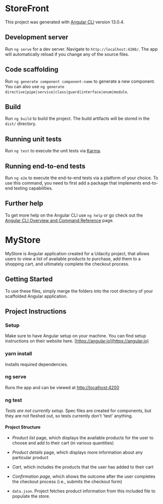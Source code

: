 # StoreFront

This project was generated with [Angular CLI](https://github.com/angular/angular-cli) version 13.0.4.

## Development server

Run `ng serve` for a dev server. Navigate to `http://localhost:4200/`. The app will automatically reload if you change any of the source files.

## Code scaffolding

Run `ng generate component component-name` to generate a new component. You can also use `ng generate directive|pipe|service|class|guard|interface|enum|module`.

## Build

Run `ng build` to build the project. The build artifacts will be stored in the `dist/` directory.

## Running unit tests

Run `ng test` to execute the unit tests via [Karma](https://karma-runner.github.io).

## Running end-to-end tests

Run `ng e2e` to execute the end-to-end tests via a platform of your choice. To use this command, you need to first add a package that implements end-to-end testing capabilities.

## Further help

To get more help on the Angular CLI use `ng help` or go check out the [Angular CLI Overview and Command Reference](https://angular.io/cli) page.

# MyStore

MyStore is Angular application created for a Udacity project, that allows users to view a list of available products to purchase, add them to a shopping cart, and ultimately complete the checkout process.

## Getting Started

To use these files, simply merge the folders into the root directory of your scaffolded Angular application.

## Project Instructions

### Setup

Make sure to have Angular setup on your machine. You can find setup instructions on their website here. [https://angular.io](https://angular.io)

### yarn install

Installs required dependencies.

### ng serve

Runs the app and can be viewed at [http://localhost:4200](http://localhost:4200)

### ng test

*Tests are not currently setup.*
Spec files are created for components, but they are not fleshed out, so tests currently don't 'test' anything.


#### Project Structure

- *Product list* page, which displays the available products for the user to choose and add to their cart (in various quantities)
- *Product details* page, which displays more information about any particular product
- *Cart*, which includes the products that the user has added to their cart
- *Confirmation page*, which shows the outcome after the user completes the checkout process (i.e., submits the checkout form)

- `data.json`. Project fetches product information from this included file to populate the store.